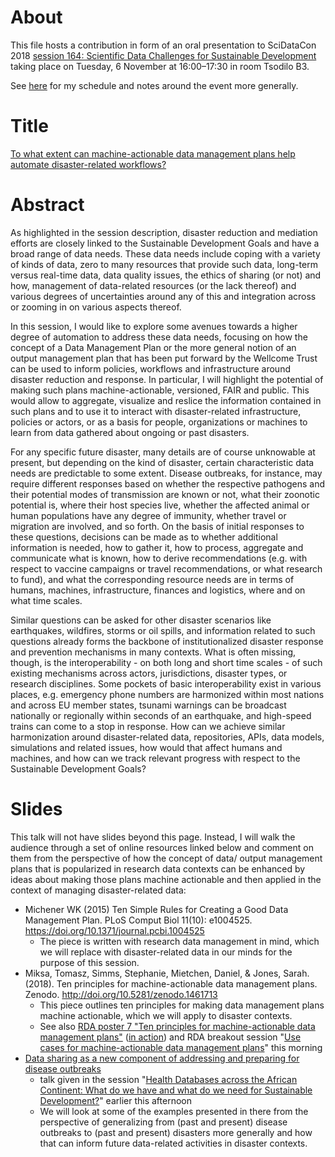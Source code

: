 # About

This file hosts a contribution in form of an oral presentation to SciDataCon 2018 [session 164: Scientific Data Challenges for Sustainable Development](https://www.scidatacon.org/IDW2018/sessions/164/) taking place on Tuesday, 6 November at 16:00–17:30 in room Tsodilo B3. 

See [here](International-Data-Week-2018.md) for my schedule and notes around the event more generally.

# Title

[To what extent can machine-actionable data management plans help automate disaster-related workflows?](https://github.com/Daniel-Mietchen/events/issues/337#issuecomment-400886404)

# Abstract


As highlighted in the session description, disaster reduction and mediation efforts are closely linked to the Sustainable Development Goals and have a broad range of data needs. These data needs include coping with a variety of kinds of data, zero to many resources that provide such data, long-term versus real-time data, data quality issues, the ethics of sharing (or not) and how, management of data-related resources (or the lack thereof) and various degrees of uncertainties around any of this and integration across or zooming in on various aspects thereof.

In this session, I would like to explore some avenues towards a higher degree of automation to address these data needs, focusing on how the concept of a Data Management Plan or the more general notion of an output management plan that has been put forward by the Wellcome Trust can be used to inform policies, workflows and infrastructure around disaster reduction and response. In particular, I will highlight the potential of making such plans machine-actionable, versioned, FAIR and public. This would allow to aggregate, visualize and reslice the information contained in such plans and to use it to interact with disaster-related infrastructure, policies or actors, or as a basis for people, organizations or machines to learn from data gathered about ongoing or past disasters.

For any specific future disaster, many details are of course unknowable at present, but depending on the kind of disaster, certain characteristic data needs are predictable to some extent. Disease outbreaks, for instance, may require different responses based on whether the respective pathogens and their potential modes of transmission are known or not, what their zoonotic potential is, where their host species live, whether the affected animal or human populations have any degree of immunity, whether travel or migration are involved, and so forth. On the basis of initial responses to these questions, decisions can be made as to whether additional information is needed, how to gather it, how to process, aggregate and communicate what is known, how to derive recommendations (e.g. with respect to vaccine campaigns or travel recommendations, or what research to fund), and what the corresponding resource needs are in terms of humans, machines, infrastructure, finances and logistics, where and on what time scales.

Similar questions can be asked for other disaster scenarios like earthquakes, wildfires, storms or oil spills, and information related to such questions already forms the backbone of institutionalized disaster response and prevention mechanisms in many contexts. What is often missing, though, is the interoperability - on both long and short time scales - of such existing mechanisms across actors, jurisdictions, disaster types, or research disciplines. Some pockets of basic interoperability exist in various places, e.g. emergency phone numbers are harmonized within most nations and across EU member states, tsunami warnings can be broadcast nationally or regionally within seconds of an earthquake, and high-speed trains can come to a stop in response. How can we achieve similar harmonization around disaster-related data, repositories, APIs, data models, simulations and related issues, how would that affect humans and machines, and how can we track relevant progress with respect to the Sustainable Development Goals?

# Slides

This talk will not have slides beyond this page. Instead, I will walk the audience through a set of online resources linked below and comment on them from the perspective of how the concept of data/ output management plans that is popularized in research data contexts can be enhanced by ideas about making those plans machine actionable and then applied in the context of managing disaster-related data:
- Michener WK (2015) Ten Simple Rules for Creating a Good Data Management Plan. PLoS Comput Biol 11(10): e1004525. https://doi.org/10.1371/journal.pcbi.1004525
  - The piece is written with research data management in mind, which we will replace with disaster-related data in our minds for the purpose of this session.
- Miksa, Tomasz, Simms, Stephanie, Mietchen, Daniel, & Jones, Sarah. (2018). Ten principles for machine-actionable data management plans. Zenodo. http://doi.org/10.5281/zenodo.1461713
  - This piece outlines ten principles for making data management plans machine actionable, which we will apply to disaster contexts.
  - See also [RDA poster 7 "Ten principles for machine-actionable data management plans"](https://www.rd-alliance.org/rdas-12th-plenary-poster-session) ([in action](https://twitter.com/GigaScience/status/1059447556684607488)) and RDA breakout session "[Use cases for machine-actionable data management plans](https://www.rd-alliance.org/wg-dmp-common-standards-rda-12th-plenary-meeting)" this morning
- [Data sharing as a new component of addressing and preparing for disease outbreaks](SciDataCon-2018-data-sharing.md)
  - talk given in the session "[Health Databases across the African Continent: What do we have and what do we need for Sustainable Development?](https://www.scidatacon.org/IDW2018/sessions/222/)" earlier this afternoon
  - We will look at some of the examples presented in there from the perspective of generalizing from (past and present) disease outbreaks to (past and present) disasters more generally and how that can inform future data-related activities in disaster contexts.
